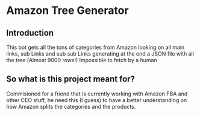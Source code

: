 # Amazon Tree Generator
## Introduction
This bot gets all the tons of categories from Amazon looking on all main links, sub Links and sub sub Links generating at the end a JSON file with all the tree (Almost 9000 rows!) Impossible to fetch by a human

## So what is this project meant for?
Commisioned for a friend that is currently working with Amazon FBA and other CEO stuff, he need this (I guess) to have a better understanding on how Amazon splits the categories and the products. 
